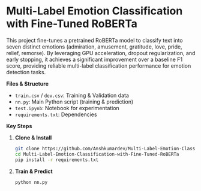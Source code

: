 # Multi-Label Emotion Classification with Fine-Tuned RoBERTa

This project fine-tunes a pretrained RoBERTa model to classify text into seven distinct emotions (admiration, amusement, gratitude, love, pride, relief, remorse). By leveraging GPU acceleration, dropout regularization, and early stopping, it achieves a significant improvement over a baseline F1 score, providing reliable multi-label classification performance for emotion detection tasks.

**Files & Structure**  
- `train.csv` / `dev.csv`: Training & Validation data  
- `nn.py`: Main Python script (training & prediction)  
- `test.ipynb`: Notebook for experimentation  
- `requirements.txt`: Dependencies  

**Key Steps**  
1. **Clone & Install**  
   ```bash
   git clone https://github.com/Anshkumardev/Multi-Label-Emotion-Classification-with-Fine-Tuned-RoBERTa.git
   cd Multi-Label-Emotion-Classification-with-Fine-Tuned-RoBERTa
   pip install -r requirements.txt

2. **Train & Predict**
   ```
   python nn.py
